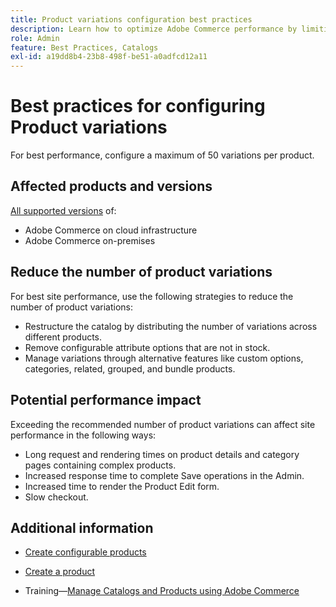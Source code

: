```yaml
---
title: Product variations configuration best practices
description: Learn how to optimize Adobe Commerce performance by limiting the number of configured product variations.
role: Admin
feature: Best Practices, Catalogs
exl-id: a19dd8b4-23b8-498f-be51-a0adfcd12a11
---
```

# Best practices for configuring Product variations

For best performance, configure a maximum of 50 variations per product. 

## Affected products and versions

[All supported versions](../../../release/versions.md) of:

- Adobe Commerce on cloud infrastructure
- Adobe Commerce on-premises

## Reduce the number of product variations

For best site performance, use the following strategies to reduce the number of product variations:

- Restructure the catalog by distributing the number of variations across different products.
- Remove configurable attribute options that are not in stock.
- Manage variations through alternative features like custom options, categories, related, grouped, and bundle products.

## Potential performance impact

Exceeding the recommended number of product variations can affect site performance in the following ways:

- Long request and rendering times on product details and category pages containing complex products.
- Increased response time to complete Save operations in the Admin.
- Increased time to render the Product Edit form.
- Slow checkout.

## Additional information

- [Create configurable products](https://experienceleague.adobe.com/docs/commerce-admin/catalog/products/types/product-create-configurable.html)
- [Create a product](https://experienceleague.adobe.com/docs/commerce-admin/catalog/products/product-create.html)

- Training—[Manage Catalogs and Products using Adobe Commerce](https://learning.adobe.com/catalog/adobe_commerce/cours000000000098643.html)
